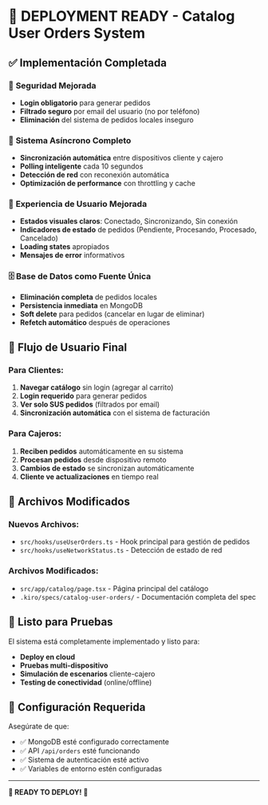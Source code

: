# 🚀 DEPLOYMENT READY - Catalog User Orders System

## ✅ Implementación Completada

### 🔐 **Seguridad Mejorada**
- **Login obligatorio** para generar pedidos
- **Filtrado seguro** por email del usuario (no por teléfono)
- **Eliminación** del sistema de pedidos locales inseguro

### 🔄 **Sistema Asíncrono Completo**
- **Sincronización automática** entre dispositivos cliente y cajero
- **Polling inteligente** cada 10 segundos
- **Detección de red** con reconexión automática
- **Optimización de performance** con throttling y cache

### 📱 **Experiencia de Usuario Mejorada**
- **Estados visuales claros**: Conectado, Sincronizando, Sin conexión
- **Indicadores de estado** de pedidos (Pendiente, Procesando, Procesado, Cancelado)
- **Loading states** apropiados
- **Mensajes de error** informativos

### 🗄️ **Base de Datos como Fuente Única**
- **Eliminación completa** de pedidos locales
- **Persistencia inmediata** en MongoDB
- **Soft delete** para pedidos (cancelar en lugar de eliminar)
- **Refetch automático** después de operaciones

## 🎯 **Flujo de Usuario Final**

### Para Clientes:
1. **Navegar catálogo** sin login (agregar al carrito)
2. **Login requerido** para generar pedidos
3. **Ver solo SUS pedidos** (filtrados por email)
4. **Sincronización automática** con el sistema de facturación

### Para Cajeros:
1. **Reciben pedidos** automáticamente en su sistema
2. **Procesan pedidos** desde dispositivo remoto
3. **Cambios de estado** se sincronizan automáticamente
4. **Cliente ve actualizaciones** en tiempo real

## 📁 **Archivos Modificados**

### Nuevos Archivos:
- `src/hooks/useUserOrders.ts` - Hook principal para gestión de pedidos
- `src/hooks/useNetworkStatus.ts` - Detección de estado de red

### Archivos Modificados:
- `src/app/catalog/page.tsx` - Página principal del catálogo
- `.kiro/specs/catalog-user-orders/` - Documentación completa del spec

## 🧪 **Listo para Pruebas**

El sistema está completamente implementado y listo para:
- **Deploy en cloud**
- **Pruebas multi-dispositivo**
- **Simulación de escenarios** cliente-cajero
- **Testing de conectividad** (online/offline)

## 🔧 **Configuración Requerida**

Asegúrate de que:
- ✅ MongoDB esté configurado correctamente
- ✅ API `/api/orders` esté funcionando
- ✅ Sistema de autenticación esté activo
- ✅ Variables de entorno estén configuradas

---

**🎉 READY TO DEPLOY! 🎉**